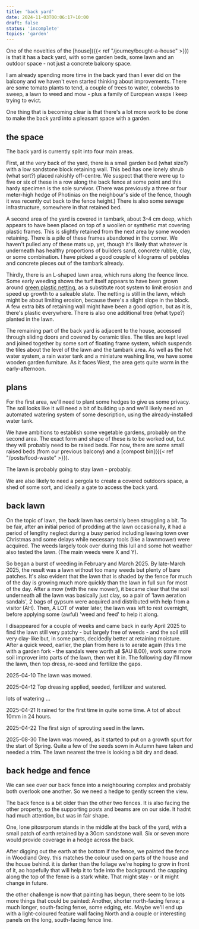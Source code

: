 ```yaml
---
title: 'back yard'
date: 2024-11-03T00:06:17+10:00
draft: false
status: 'incomplete'
topics: 'garden'
---
```


One of the novelties of the [house]({{< ref "/journey/bought-a-house" >}}) is that it has a back yard, with some garden beds, some lawn and an outdoor space - not just a concrete balcony space. 

I am already spending more time in the back yard than I ever did on the balcony and we haven't even started thinking about improvements. There are some tomato plants to tend, a couple of trees to water, cobwebs to sweep, a lawn to weed and mow - plus a family of European wasps I keep trying to evict.

One thing that is becoming clear is that there's a lot more work to be done to make the back yard into a pleasant space with a garden.

<!--more-->

## the space

The back yard is currently split into four main areas.

First, at the very back of the yard, there is a small garden bed (what size?) with a low sandstone block retaining wall. This bed has one lonely shrub (what sort?) placed rakishly off-centre. We suspect that there were up to five or six of these in a row along the back fence at some point and this hardy specimen is the sole survivor. (There was previously a three or four meter-high hedge of Photinias on the neighbour's side of the fence, though it was recently cut back to the fence height.) There is also some sewage infrastructure, somewhere in that retained bed.

A second area of the yard is covered in tambark, about 3-4 cm deep, which appears to have been placed on top of a woollen or synthetic mat covering plastic frames. This is slightly retained from the next area by some wooden retaining. There is a pile of these frames abandoned in the corner. We haven't pulled any of these mats up, yet, though it's likely that whatever is underneath has healthy proportions of builders sand, concrete rubble, clay, or some combination. I have picked a good couple of kilograms of pebbles and concrete pieces out of the tambark already.

Thirdly, there is an L-shaped lawn area, which runs along the feence lince. Some early weeding shows the turf itself appears to have been grown around [green plastic netting](https://thelawnman.co.uk/plastic-netting-in-turf-a-nightmare-for-wildlife-and-gardeners/), as a substitute root system to limit erosion and speed up growth to a saleable state. The netting is still in the lawn, which might be about limiting erosion, because there's a slight slope in the block. A few extra bits of retaining wall might have been a good option, but as it is, there's plastic everywhere. There is also one additional tree (what type?) planted in the lawn.

The remaining part of the back yard is adjacent to the house, accessed through sliding doors and covered by ceramic tiles. The tiles are kept level and joined together by some sort of floating frame system, which suspends the tiles about the level of the lawn and the tambark area. As well as the hot water system, a rain water tank and a miniature washing line, we have some wooden garden furniture. As it faces West, the area gets quite warm in the early-afternoon.

## plans

For the first area, we'll need to plant some hedges to give us some privacy. The soil looks like it will need a bit of building up and we'll likely need an automated watering system of some description, using the already-installed water tank.

We have ambitions to establish some vegetable gardens, probably on the second area. The exact form and shape of these is to be worked out, but they will probably need to be raised beds. For now, there are some small raised beds (from our previous balcony) and a [compost bin]({{< ref "/posts/food-waste" >}}).

The lawn is probably going to stay lawn - probably.

We are also likely to need a pergola to create a covered outdoors space, a shed of some sort, and ideally a gate to access the back yard.

## back lawn

On the topic of lawn, the back lawn has certainly been struggling a bit. To be fair, after an initial period of prodding at the lawn occasionally, it had a period of lengthy neglect during a busy period including leaving town over Christmas and some delays while necessary tools (like a lawnmower) were acquired. The weeds largely took over during this lull and some hot weather also tested the lawn. (The main weeds were X and Y).

So began a burst of weeding in February and March 2025. By late-March 2025, the result was a lawn without too many weeds but plenty of bare patches. It's also evident that the lawn that is shaded by the fence for much of the day is growing much more quickly than the lawn in full sun for most of the day. After a mow (with the new mower), it became clear that the soil underneath all the lawn was basically just clay, so a pair of 'lawn aeration sandals', 2 bags of gypsum were acquired and distributed with help from a visitor (AH). Then, A LOT of water later, the lawn was left to rest overnight, before applying some (awful) 'weed and feed' to help it along.

I disappeared for a couple of weeks and came back in early April 2025 to find the lawn still very patchy - but largely free of weeds - and the soil still very clay-like but, in some parts, decidedly better at retaining moisture. After a quick weed, earlier, the plan from here is to aerate again (this time with a garden fork - the sandals were worth all $AU 8.00), work some more soil improver into parts of the lawn, then wet it in. The following day I'll mow the lawn, then top dress, re-seed and fertilize the gaps.

2025-04-10 The lawn was mowed.

2025-04-12 Top dreasing applied, seeded, fertilizer and watered.

lots of watering ...

2025-04-21 It rained for the first time in quite some time. A tot of about 10mm in 24 hours.

2025-04-22 The first sign of sprouting seed in the lawn.

2025-08-30 The lawn was mowed, as it started to put on a growth spurt for the start of Spring. Quite a few of the seeds sown in Autumn have taken and needed a trim. The lawn nearest the tree is looking a bit dry and dead.

## back hedge and fence

We can see over our back fence into a neighbouring complex and probably both overlook one another. So we need a hedge to gently screen the view.

The back fence is a bit older than the other two fences. It is also facing the other property, so the supporting posts and beams are on our side. It hadnt had much attention, but was in fair shape.

One, lone pitosrporum stands in the middle at the back of the yard, with a small patch of earth retained by a 30cm sandstone wall. Six or seven more would provide coverage in a hedge across the back.

After digging out the earth at the bottom if the fence, we painted the fence in Woodland Grey. this matches the colour used on parts of the house and the house behind. it is darker than the foliage we're hoping to grow in front of it, ao hopefully that will help it to fade into the background. the capping along the top of the fenxe is a stark white. That might stay - or it might change in future. 

the other challenge is now that painting has begun, there seem to be lots more things that could be painted: Another, shorter north-facing fenxe; a much longer, south-facing fenxe, some edging, etc. Maybe we'll end up with a light-coloured feature wall facing North and a couple or interesting panels on the long, south-facing fence line.